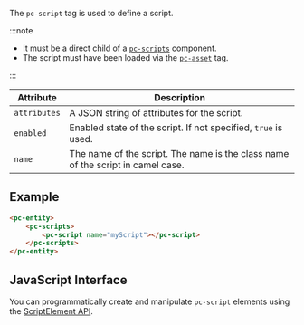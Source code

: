 The `pc-script` tag is used to define a script.

:::note

* It must be a direct child of a [`pc-scripts`](pc-scripts.md) component.
* The script must have been loaded via the [`pc-asset`](pc-asset.md) tag.

:::

| Attribute | Description |
| --- | --- |
| `attributes` | A JSON string of attributes for the script. |
| `enabled` | Enabled state of the script. If not specified, `true` is used. |
| `name` | The name of the script. The name is the class name of the script in camel case. |

## Example

```html
<pc-entity>
    <pc-scripts>
        <pc-script name="myScript"></pc-script>
    </pc-scripts>
</pc-entity>
```

## JavaScript Interface

You can programmatically create and manipulate `pc-script` elements using the [ScriptElement API](https://api.playcanvas.com/classes/EngineWebComponents.ScriptElement.html).
